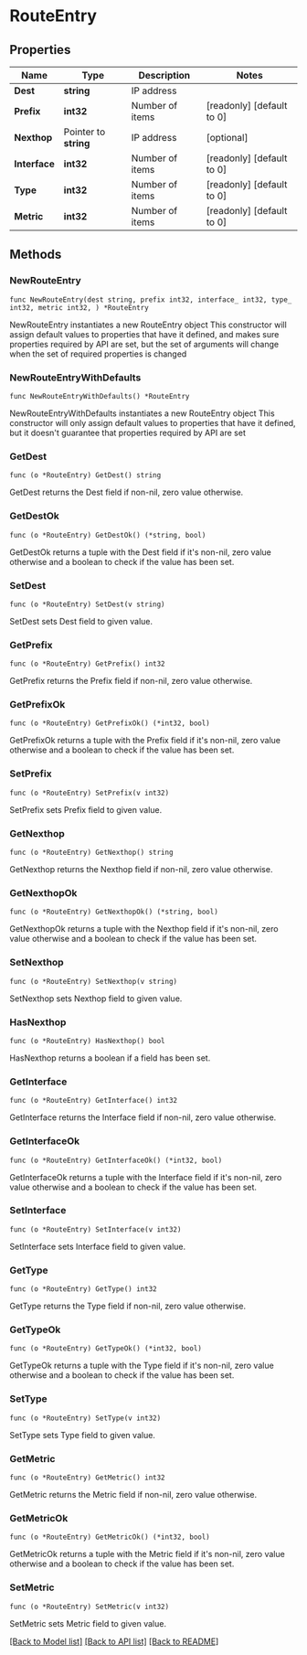 # RouteEntry

## Properties

Name | Type | Description | Notes
------------ | ------------- | ------------- | -------------
**Dest** | **string** | IP address | 
**Prefix** | **int32** | Number of items | [readonly] [default to 0]
**Nexthop** | Pointer to **string** | IP address | [optional] 
**Interface** | **int32** | Number of items | [readonly] [default to 0]
**Type** | **int32** | Number of items | [readonly] [default to 0]
**Metric** | **int32** | Number of items | [readonly] [default to 0]

## Methods

### NewRouteEntry

`func NewRouteEntry(dest string, prefix int32, interface_ int32, type_ int32, metric int32, ) *RouteEntry`

NewRouteEntry instantiates a new RouteEntry object
This constructor will assign default values to properties that have it defined,
and makes sure properties required by API are set, but the set of arguments
will change when the set of required properties is changed

### NewRouteEntryWithDefaults

`func NewRouteEntryWithDefaults() *RouteEntry`

NewRouteEntryWithDefaults instantiates a new RouteEntry object
This constructor will only assign default values to properties that have it defined,
but it doesn't guarantee that properties required by API are set

### GetDest

`func (o *RouteEntry) GetDest() string`

GetDest returns the Dest field if non-nil, zero value otherwise.

### GetDestOk

`func (o *RouteEntry) GetDestOk() (*string, bool)`

GetDestOk returns a tuple with the Dest field if it's non-nil, zero value otherwise
and a boolean to check if the value has been set.

### SetDest

`func (o *RouteEntry) SetDest(v string)`

SetDest sets Dest field to given value.


### GetPrefix

`func (o *RouteEntry) GetPrefix() int32`

GetPrefix returns the Prefix field if non-nil, zero value otherwise.

### GetPrefixOk

`func (o *RouteEntry) GetPrefixOk() (*int32, bool)`

GetPrefixOk returns a tuple with the Prefix field if it's non-nil, zero value otherwise
and a boolean to check if the value has been set.

### SetPrefix

`func (o *RouteEntry) SetPrefix(v int32)`

SetPrefix sets Prefix field to given value.


### GetNexthop

`func (o *RouteEntry) GetNexthop() string`

GetNexthop returns the Nexthop field if non-nil, zero value otherwise.

### GetNexthopOk

`func (o *RouteEntry) GetNexthopOk() (*string, bool)`

GetNexthopOk returns a tuple with the Nexthop field if it's non-nil, zero value otherwise
and a boolean to check if the value has been set.

### SetNexthop

`func (o *RouteEntry) SetNexthop(v string)`

SetNexthop sets Nexthop field to given value.

### HasNexthop

`func (o *RouteEntry) HasNexthop() bool`

HasNexthop returns a boolean if a field has been set.

### GetInterface

`func (o *RouteEntry) GetInterface() int32`

GetInterface returns the Interface field if non-nil, zero value otherwise.

### GetInterfaceOk

`func (o *RouteEntry) GetInterfaceOk() (*int32, bool)`

GetInterfaceOk returns a tuple with the Interface field if it's non-nil, zero value otherwise
and a boolean to check if the value has been set.

### SetInterface

`func (o *RouteEntry) SetInterface(v int32)`

SetInterface sets Interface field to given value.


### GetType

`func (o *RouteEntry) GetType() int32`

GetType returns the Type field if non-nil, zero value otherwise.

### GetTypeOk

`func (o *RouteEntry) GetTypeOk() (*int32, bool)`

GetTypeOk returns a tuple with the Type field if it's non-nil, zero value otherwise
and a boolean to check if the value has been set.

### SetType

`func (o *RouteEntry) SetType(v int32)`

SetType sets Type field to given value.


### GetMetric

`func (o *RouteEntry) GetMetric() int32`

GetMetric returns the Metric field if non-nil, zero value otherwise.

### GetMetricOk

`func (o *RouteEntry) GetMetricOk() (*int32, bool)`

GetMetricOk returns a tuple with the Metric field if it's non-nil, zero value otherwise
and a boolean to check if the value has been set.

### SetMetric

`func (o *RouteEntry) SetMetric(v int32)`

SetMetric sets Metric field to given value.



[[Back to Model list]](../README.md#documentation-for-models) [[Back to API list]](../README.md#documentation-for-api-endpoints) [[Back to README]](../README.md)


